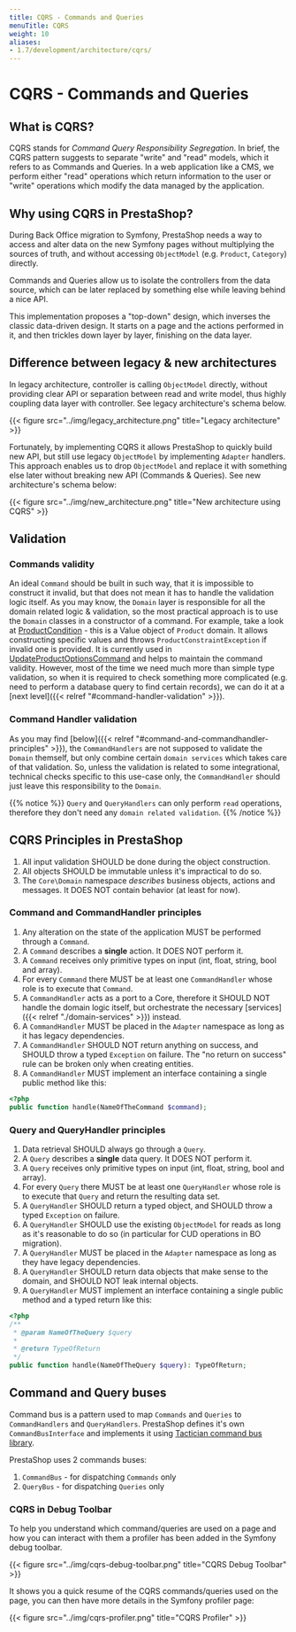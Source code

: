 ```yaml
---
title: CQRS - Commands and Queries
menuTitle: CQRS
weight: 10
aliases:
- 1.7/development/architecture/cqrs/
---
```


# CQRS - Commands and Queries

## What is CQRS?

CQRS stands for _Command Query Responsibility Segregation_. In brief, the CQRS pattern suggests to separate "write" and "read" models, which it refers to as Commands and Queries. In a web application like a CMS, we perform either "read" operations which return information to the user or "write" operations which modify the data managed by the application.

## Why using CQRS in PrestaShop?

During Back Office migration to Symfony, PrestaShop needs a way to access and alter data on the new Symfony pages without multiplying the sources of truth, and without accessing `ObjectModel` (e.g. `Product`, `Category`) directly.

Commands and Queries allow us to isolate the controllers from the data source, which can be later replaced by something else while leaving behind a nice API.

This implementation proposes a "top-down" design, which inverses the classic data-driven design. It starts on a page and the actions performed in it, and then trickles down layer by layer, finishing on the data layer.

## Difference between legacy & new architectures

In legacy architecture, controller is calling `ObjectModel` directly, without providing clear API or separation between read and write model, thus highly coupling data layer with controller. See legacy architecture's schema below.

{{< figure src="../img/legacy_architecture.png" title="Legacy architecture" >}}

Fortunately, by implementing CQRS it allows PrestaShop to quickly build new API, but still use legacy `ObjectModel` by implementing `Adapter` handlers. This approach enables us to drop `ObjectModel` and replace it with something else later without breaking new API (Commands & Queries). See new architecture's schema below:

{{< figure src="../img/new_architecture.png" title="New architecture using CQRS" >}}

## Validation

### Commands validity

An ideal `Command` should be built in such way, that it is impossible to construct it invalid, but that does not mean it has to handle the validation logic itself. As you may know, the `Domain` layer is responsible for all the domain related logic & validation, so the most practical approach is to use the `Domain` classes in a constructor of a command. For example, take a look at [ProductCondition](https://github.com/PrestaShop/PrestaShop/blob/1.7.8.x/src/Core/Domain/Product/ValueObject/ProductCondition.php) - this is a Value object of `Product` domain. It allows constructing specific values and throws `ProductConstraintException` if invalid one is provided. It is currently used in [UpdateProductOptionsCommand](https://github.com/PrestaShop/PrestaShop/1.7.8.x/develop/src/Core/Domain/Product/Command/UpdateProductOptionsCommand.php) and helps to maintain the command validity. However, most of the time we need much more than simple type validation, so when it is required to check something more complicated (e.g. need to perform a database query to find certain records), we can do it at a [next level]({{< relref "#command-handler-validation" >}}).   

### Command Handler validation

As you may find [below]({{< relref "#command-and-commandhandler-principles" >}}), the `CommandHandlers` are not supposed to validate the `Domain` themself, but only combine certain `domain services` which takes care of that validation. So, unless the validation is related to some integrational, technical checks specific to this use-case only, the `CommandHandler` should just leave this responsibility to the `Domain`.

{{% notice %}}
`Query` and `QueryHandlers` can only perform `read` operations, therefore they don't need any `domain related validation`.
{{% /notice %}}

## CQRS Principles in PrestaShop

1. All input validation SHOULD be done during the object construction.
2. All objects SHOULD be immutable unless it's impractical to do so.
3. The `Core\Domain` namespace _describes_ business objects, actions and messages. It DOES NOT contain behavior (at least for now).

### Command and CommandHandler principles

1. Any alteration on the state of the application MUST be performed through a `Command`.
2. A `Command` describes a __single__ action. It DOES NOT perform it.
3. A `Command` receives only primitive types on input (int, float, string, bool and array).
4. For every `Command` there MUST be at least one `CommandHandler` whose role is to execute that `Command`.
5. A `CommandHandler` acts as a port to a Core, therefore it SHOULD NOT handle the domain logic itself, but orchestrate the necessary [services]({{< relref "./domain-services" >}}) instead.
6. A `CommandHandler` MUST be placed in the `Adapter` namespace as long as it has legacy dependencies.
7. A `CommandHandler` SHOULD NOT return anything on success, and SHOULD throw a typed `Exception` on failure. The "no return on success" rule can be broken only when creating entities.
8. A `CommandHandler` MUST implement an interface containing a single public method like this:

```php
<?php
public function handle(NameOfTheCommand $command);
```

### Query and QueryHandler principles

1. Data retrieval SHOULD always go through a `Query`.
2. A `Query` describes a **single** data query. It DOES NOT perform it.
3. A `Query` receives only primitive types on input (int, float, string, bool and array).
4. For every `Query` there MUST be at least one `QueryHandler` whose role is to execute that `Query` and return the resulting data set.
5. A `QueryHandler` SHOULD return a typed object, and SHOULD throw a typed `Exception` on failure.
6. A `QueryHandler` SHOULD use the existing `ObjectModel` for reads as long as it's reasonable to do so (in particular for CUD operations in BO migration).
7. A `QueryHandler` MUST be placed in the `Adapter` namespace as long as they have legacy dependencies.
8. A `QueryHandler` SHOULD return data objects that make sense to the domain, and SHOULD NOT leak internal objects.
9. A `QueryHandler` MUST implement an interface containing a single public method and a typed return like this: 

```php
<?php
/**
 * @param NameOfTheQuery $query
 *
 * @return TypeOfReturn
 */
public function handle(NameOfTheQuery $query): TypeOfReturn;
```

## Command and Query buses

Command bus is a pattern used to map `Commands` and `Queries` to `CommandHandlers` and `QueryHandlers`. PrestaShop defines it's own `CommandBusInterface` and implements it using [Tactician command bus library](https://tactician.thephpleague.com/).

PrestaShop uses 2 commands buses:

1. `CommandBus` - for dispatching `Commands` only
2. `QueryBus` - for dispatching `Queries` only

### CQRS in Debug Toolbar

To help you understand which command/queries are used on a page and how you can interact with them a profiler has been added in the Symfony debug toolbar.

{{< figure src="../img/cqrs-debug-toolbar.png" title="CQRS Debug Toolbar" >}}

It shows you a quick resume of the CQRS commands/queries used on the page, you can then have more details in the Symfony profiler page:

{{< figure src="../img/cqrs-profiler.png" title="CQRS Profiler" >}}
